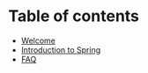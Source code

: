 # Table of contents

* [Welcome](README.md)
* [Introduction to Spring](introduction-to-spring.md)
* [FAQ](faq.md)

